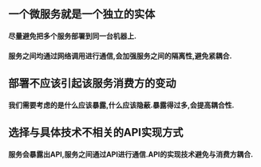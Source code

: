 ## 一个微服务就是一个独立的实体
#### 尽量避免把多个服务部署到同一台机器上.
#### 服务之间均通过网络调用进行通信,会加强服务之间的隔离性,避免紧耦合.

## 部署不应该引起该服务消费方的变动
#### 我们需要考虑的是什么应该暴露,什么应该隐蔽.暴露得过多,会提高耦合性.

## 选择与具体技术不相关的API实现方式
#### 服务会暴露出API,服务之间通过API进行通信.API的实现技术避免与消费方耦合.

